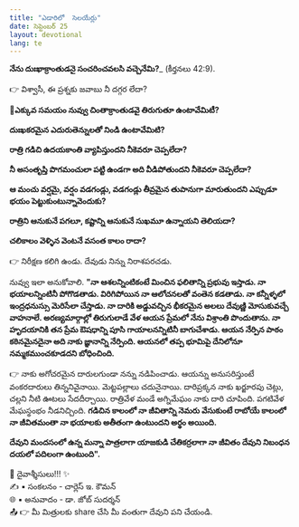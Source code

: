 ```yaml
---
title: "ఎడారిలో  సెలయేర్లు"
date: సెప్టెంబర్ 25
layout: devotional
lang: te
---
```


**నేను దుఃఖాక్రాంతుడనై సంచరించవలసి వచ్చెనేమి?**_ (కీర్తనలు 42:9).

👉 విశ్వాసీ, ఈ ప్రశ్నకు జవాబు నీ దగ్గర లేదా? 

**📖ఎక్కువ సమయం నువ్వు చింతాక్రాంతుడవై తిరుగుతూ ఉంటావేమిటీ?**

 **దుఃఖకరమైన ఎదురుతెన్నులతో నిండి ఉంటావేమిటి?**

 **రాత్రి గడిచి ఉదయకాంతి వ్యాపిస్తుందని నీకెవరూ చెప్పలేదా?**

 **నీ అసంతృప్తి పొగమంచులా పట్టి ఉండగా అది వీడిపోతుందని నీకెవరూ చెప్పలేదా?**

 **ఆ మంచు వర్షమై, వర్షం వడగండ్లు, వడగండ్లు తీవ్రమైన తుపానుగా మారుతుందని ఎప్పుడూ భయం పెట్టుకుంటున్నావెందుకు?**

 **రాత్రిని ఆనుకునే పగలూ, కష్టాన్ని ఆనుకునే సుఖమూ ఉన్నాయని తెలియదా?**

 **చలికాలం వెళ్ళిన వెంటనే వసంత కాలం రాదా?**

👉  నిరీక్షణ కలిగి ఉండు. దేవుడు నిన్ను నిరాశపరచడు. 

నువ్వు ఇలా అనుకోవాలి. **"నా ఆశలన్నింటికంటే మించిన ఫలితాన్ని ప్రభువు ఇస్తాడు. నా భయాలన్నింటినీ పోగొడతాడు. విరిగిపోయిన నా ఆలోచనలతో వంతెన కడతాడు. నా కన్నీళ్ళలో ఇంద్రధనుస్సు మెరిసేలా చేస్తాడు. నా దారికి అడ్డువచ్చిన భీకరమైన అలలు దేవుణ్ణి మోసుకువచ్చే వాహనాలే. అరణ్యమార్గాల్లో తిరుగులాడే వేళ ఆయన ప్రేమలో నేను విశ్రాంతి పొందుతాను. నా హృదయానికి తన ప్రేమ ఔషధాన్ని పూసి గాయాలనన్నిటినీ బాగుచేశాడు. ఆయన నేర్పిన పాఠం కఠినమైనదైనా అది నాకు జ్ఞానాన్ని నేర్పింది. ఆయనలో తప్ప భూమిపై దేనిలోనూ నమ్మకముంచకూడదని బోధించింది.** 

👉 నాకు అగోచరమైన దారులగుండా నన్ను నడిపించాడు. ఆయన్ను అనుసరిస్తుంటే వంకరదారులు తిన్ననివైనాయి. మెట్టపల్లాలు చదునైనాయి. దారిప్రక్కన నాకు ఖర్జూరపు చెట్లు, చల్లని నీటి ఊటలు సేదదీర్చాయి. రాత్రివేళ మండే అగ్నిమేఘం నాకు దారి చూపింది. పగటివేళ మేఘస్థంభం నీడనిచ్చింది. **గడిచిన కాలంలో నా జీవితాన్ని నెమరు వేసుకుంటే రాబోయే కాలంలో నా జీవితమంతా నా భయాలకు అతీతంగా ఉంటుందని అర్థం అయింది.**

 **దేవుని మందసంలో ఉన్న మన్నా పాత్రలాగా యాజకుడి చేతికర్రలాగా నా జీవితం దేవుని నిబంధన దయలో పదిలంగా ఉంటుంది".**

<div class="blessing">🙏 <span class="bless-text">దైవాశ్శీసులు!!!</span> ✨</div>

<div class="credit">✍️ <span class="credit-text">▪ సంకలనం - చార్లెస్ ఇ. కౌమన్</span></div>
<div class="credit">🌐 <span class="credit-text">▪ అనువాదం - డా. జోబ్ సుదర్శన్</span></div>


<div class="share">📤 👉 <span class="share-text">మీ మిత్రులకు share చేసి మీ వంతుగా దేవుని పని చేయండి.</span></div>
